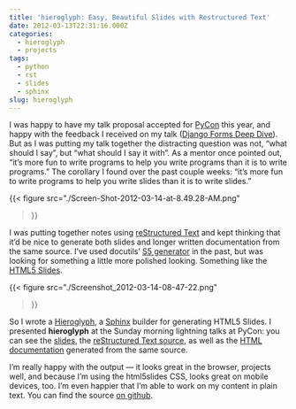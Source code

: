 ```yaml
---
title: 'hieroglyph: Easy, Beautiful Slides with Restructured Text'
date: 2012-03-13T22:31:16.000Z
categories:
  - hieroglyph
  - projects
tags:
  - python
  - rst
  - slides
  - sphinx
slug: hieroglyph
---
```

I was happy to have my talk proposal accepted for [PyCon][1]  this year, and
happy with the feedback I received on my talk ([Django Forms Deep Dive][2]).
But as I was putting my talk together the distracting question was not, “what
should I say”, but “what should I say it with”. As a mentor once pointed out,
“it’s more fun to write programs to help you write programs than it is to write
programs.” The corollary I found over the past couple weeks: “it’s more fun to
write programs to help you write slides than it is to write slides.”

{{< figure
  src="./Screen-Shot-2012-03-14-at-8.49.28-AM.png"
>}}

I was putting together notes using [reStructured Text][3] and kept thinking that
it’d be nice to generate both slides and longer written documentation from the
same source. I’ve used docutils’ [S5 generator][4] in the past, but was looking
for something a little more polished looking. Something like the [HTML5
Slides][5].

{{< figure
  src="./Screenshot_2012-03-14-08-47-22.png"
>}}

So I wrote a [Hieroglyph][6], a [Sphinx][7]  builder for generating HTML5
Slides. I presented **hieroglyph** at the Sunday morning lightning talks at
PyCon: you can see the [slides][8], the [reStructured Text source][9], as well
as the [HTML documentation][6] generated from the same source.

I’m really happy with the output — it looks great in the browser, projects well,
and because I’m using the html5slides CSS, looks great on mobile devices, too.
I’m even happier that I’m able to work on my content in plain text. You can find
the source [on github][10].



 [1]: https://us.pycon.org/2012/
 [2]: https://us.pycon.org/2012/schedule/presentation/420/
 [3]: http://docutils.sourceforge.net/
 [4]: http://docutils.sourceforge.net/docs/user/slide-shows.html
 [5]: http://code.google.com/p/html5slides/
 [6]: /projects/hieroglyph/
 [7]: http://sphinx.pocoo.org/
 [8]: /projects/hieroglyph/slides/
 [9]: https://github.com/nyergler/hieroglyph/blob/master/docs/index.rst
 [10]: https://github.com/nyergler/hieroglyph
